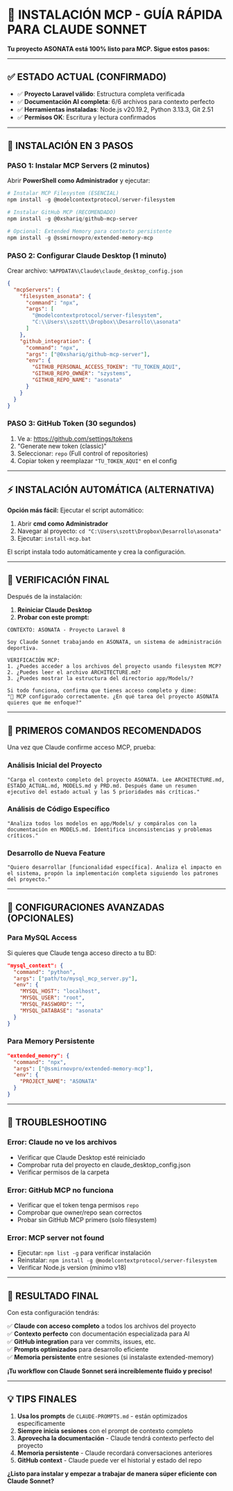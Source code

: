 # 🚀 INSTALACIÓN MCP - GUÍA RÁPIDA PARA CLAUDE SONNET

**Tu proyecto ASONATA está 100% listo para MCP. Sigue estos pasos:**

---

## ✅ ESTADO ACTUAL (CONFIRMADO)
- ✅ **Proyecto Laravel válido**: Estructura completa verificada
- ✅ **Documentación AI completa**: 6/6 archivos para contexto perfecto  
- ✅ **Herramientas instaladas**: Node.js v20.19.2, Python 3.13.3, Git 2.51
- ✅ **Permisos OK**: Escritura y lectura confirmados

---

## 🎯 INSTALACIÓN EN 3 PASOS

### **PASO 1: Instalar MCP Servers (2 minutos)**
Abrir **PowerShell como Administrador** y ejecutar:

```powershell
# Instalar MCP Filesystem (ESENCIAL)
npm install -g @modelcontextprotocol/server-filesystem

# Instalar GitHub MCP (RECOMENDADO)  
npm install -g @0xshariq/github-mcp-server

# Opcional: Extended Memory para contexto persistente
npm install -g @ssmirnovpro/extended-memory-mcp
```

### **PASO 2: Configurar Claude Desktop (1 minuto)**
Crear archivo: `%APPDATA%\Claude\claude_desktop_config.json`

```json
{
  "mcpServers": {
    "filesystem_asonata": {
      "command": "npx",
      "args": [
        "@modelcontextprotocol/server-filesystem", 
        "C:\\Users\\szott\\Dropbox\\Desarrollo\\asonata"
      ]
    },
    "github_integration": {
      "command": "npx",
      "args": ["@0xshariq/github-mcp-server"],
      "env": {
        "GITHUB_PERSONAL_ACCESS_TOKEN": "TU_TOKEN_AQUI",
        "GITHUB_REPO_OWNER": "szystems",
        "GITHUB_REPO_NAME": "asonata"
      }
    }
  }
}
```

### **PASO 3: GitHub Token (30 segundos)**
1. Ve a: https://github.com/settings/tokens
2. "Generate new token (classic)"
3. Seleccionar: `repo` (Full control of repositories)
4. Copiar token y reemplazar `"TU_TOKEN_AQUI"` en el config

---

## ⚡ INSTALACIÓN AUTOMÁTICA (ALTERNATIVA)

**Opción más fácil:** Ejecutar el script automático:

1. Abrir **cmd como Administrador**
2. Navegar al proyecto: `cd "C:\Users\szott\Dropbox\Desarrollo\asonata"`
3. Ejecutar: `install-mcp.bat`

El script instala todo automáticamente y crea la configuración.

---

## 🧪 VERIFICACIÓN FINAL

Después de la instalación:

1. **Reiniciar Claude Desktop**
2. **Probar con este prompt:**

```
CONTEXTO: ASONATA - Proyecto Laravel 8

Soy Claude Sonnet trabajando en ASONATA, un sistema de administración deportiva.

VERIFICACIÓN MCP:
1. ¿Puedes acceder a los archivos del proyecto usando filesystem MCP?
2. ¿Puedes leer el archivo ARCHITECTURE.md?
3. ¿Puedes mostrar la estructura del directorio app/Models/?

Si todo funciona, confirma que tienes acceso completo y dime:
"🚀 MCP configurado correctamente. ¿En qué tarea del proyecto ASONATA quieres que me enfoque?"
```

---

## 🎯 PRIMEROS COMANDOS RECOMENDADOS

Una vez que Claude confirme acceso MCP, prueba:

### **Análisis Inicial del Proyecto**
```
"Carga el contexto completo del proyecto ASONATA. Lee ARCHITECTURE.md, ESTADO_ACTUAL.md, MODELS.md y PRD.md. Después dame un resumen ejecutivo del estado actual y las 5 prioridades más críticas."
```

### **Análisis de Código Específico**  
```
"Analiza todos los modelos en app/Models/ y compáralos con la documentación en MODELS.md. Identifica inconsistencias y problemas críticos."
```

### **Desarrollo de Nueva Feature**
```
"Quiero desarrollar [funcionalidad específica]. Analiza el impacto en el sistema, propón la implementación completa siguiendo los patrones del proyecto."
```

---

## 🔧 CONFIGURACIONES AVANZADAS (OPCIONALES)

### Para MySQL Access
Si quieres que Claude tenga acceso directo a tu BD:

```json
"mysql_context": {
  "command": "python",
  "args": ["path/to/mysql_mcp_server.py"],
  "env": {
    "MYSQL_HOST": "localhost",
    "MYSQL_USER": "root",
    "MYSQL_PASSWORD": "",
    "MYSQL_DATABASE": "asonata"
  }
}
```

### Para Memory Persistente
```json
"extended_memory": {
  "command": "npx", 
  "args": ["@ssmirnovpro/extended-memory-mcp"],
  "env": {
    "PROJECT_NAME": "ASONATA"
  }
}
```

---

## 🚨 TROUBLESHOOTING

### **Error: Claude no ve los archivos**
- Verificar que Claude Desktop esté reiniciado
- Comprobar ruta del proyecto en claude_desktop_config.json
- Verificar permisos de la carpeta

### **Error: GitHub MCP no funciona**
- Verificar que el token tenga permisos `repo`  
- Comprobar que owner/repo sean correctos
- Probar sin GitHub MCP primero (solo filesystem)

### **Error: MCP server not found**
- Ejecutar: `npm list -g` para verificar instalación
- Reinstalar: `npm install -g @modelcontextprotocol/server-filesystem`
- Verificar Node.js version (mínimo v18)

---

## 🎉 RESULTADO FINAL

Con esta configuración tendrás:

✅ **Claude con acceso completo** a todos los archivos del proyecto  
✅ **Contexto perfecto** con documentación especializada para AI  
✅ **GitHub integration** para ver commits, issues, etc.  
✅ **Prompts optimizados** para desarrollo eficiente  
✅ **Memoria persistente** entre sesiones (si instalaste extended-memory)  

**¡Tu workflow con Claude Sonnet será increíblemente fluido y preciso!**

---

## 💡 TIPS FINALES

1. **Usa los prompts** de `CLAUDE-PROMPTS.md` - están optimizados específicamente
2. **Siempre inicia sesiones** con el prompt de contexto completo  
3. **Aprovecha la documentación** - Claude tendrá contexto perfecto del proyecto
4. **Memoria persistente** - Claude recordará conversaciones anteriores
5. **GitHub context** - Claude puede ver el historial y estado del repo

**¿Listo para instalar y empezar a trabajar de manera súper eficiente con Claude Sonnet?**
